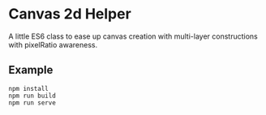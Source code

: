 # Canvas 2d Helper

A little ES6 class to ease up canvas creation with multi-layer
constructions with pixelRatio awareness.

## Example

```
npm install
npm run build
npm run serve
```

